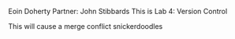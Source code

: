 Eoin Doherty
Partner: John Stibbards
This is Lab 4: Version Control

This will cause a merge conflict
snickerdoodles
